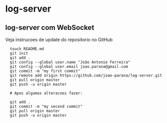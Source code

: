 log-server
==========

log-server com WebSocket
------------------------

Veja instrucoes de update do repositorio no GitHub

      touch README.md
      git init
      git add .
      git config --global user.name "João Antonio Ferreira"
      git config --global user.email joao.parana@gmail.com
      git commit -m "my first commit"
      git remote add origin https://github.com/joao-parana/log-server.git
      git pull origin master
      git push -u origin master
      
      # Apos algumas alteracoes fazer:
      
      git add .
      git commit -m "my second commit"
      git pull origin master
      git push -u origin master

